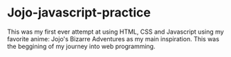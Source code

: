 # Jojo-javascript-practice
This was my first ever attempt at using HTML, CSS and Javascript using my favorite anime: Jojo's Bizarre Adventures as my main inspiration. This was the beggining of my journey into web programming.
